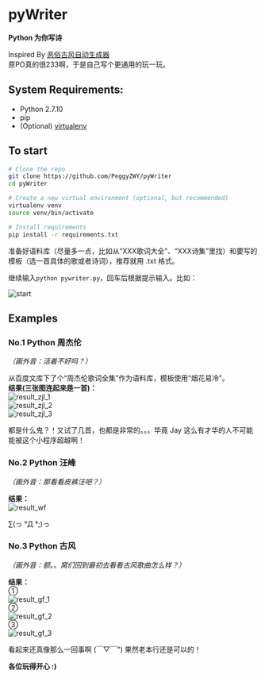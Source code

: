 # pyWriter
**Python 为你写诗**
  
Inspired By [恶俗古风自动生成器](http://www.jianshu.com/p/f893291674ca)  
原PO真的很233啊，于是自己写个更通用的玩一玩。 
  
## System Requirements:

- Python 2.7.10  
- pip
- (Optional) [virtualenv](https://virtualenv.pypa.io/en/latest/)  

## To start

```bash
# Clone the repo
git clone https://github.com/PeggyZWY/pyWriter
cd pyWriter

# Create a new virtual environment (optional, but recommended)
virtualenv venv
source venv/bin/activate

# Install requirements
pip install -r requirements.txt  
```  

准备好语料库（尽量多一点，比如从“XXX歌词大全”、“XXX诗集”里找）和要写的模板（选一首具体的歌或者诗词），推荐就用 .txt 格式。  
  
继续输入`python pywriter.py`，回车后根据提示输入。比如：
  
![start](img/start.png)  
  
## Examples  
### No.1 Python 周杰伦  
*（画外音：活着不好吗？）*   
 
从百度文库下了个“周杰伦歌词全集”作为语料库，模板使用“烟花易冷”。  
**结果(三张图连起来是一首)：**  
![result_zjl_1](img/result_zjl_1.png)  
![result_zjl_2](img/result_zjl_2.png)  
![result_zjl_3](img/result_zjl_3.png)  
  
都是什么鬼？！又试了几首，也都是非常的。。。毕竟 Jay 这么有才华的人不可能能被这个小程序超越啊！  
  
### No.2 Python 汪峰  
*（画外音：那看看皮裤汪吧？）*    
  
**结果：**   
![result_wf](img/result_wf.png)  
  
∑(っ °Д °;)っ  
  
### No.3 Python 古风  
*（画外音：额。。窝们回到最初去看看古风歌曲怎么样？）*  
  
**结果：**  
①   
![result_gf_1](img/result_gf_1.png)  
②  
![result_gf_2](img/result_gf_2.png)  
③  
![result_gf_3](img/result_gf_3.png)  
  
看起来还真像那么一回事啊 (￣▽￣")   果然老本行还是可以的！  
  
**各位玩得开心 :)**
  
 
